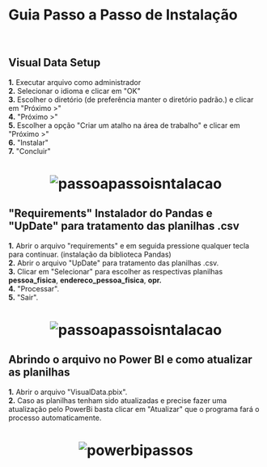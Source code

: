 <h1> Guia Passo a Passo de Instalação </h1><br>

## Visual Data Setup

<strong>1.</strong> Executar arquivo como administrador</br>
<strong>2.</strong> Selecionar o idioma e clicar em "OK"</br>
<strong>3.</strong> Escolher o diretório (de preferência manter o diretório padrão.) e clicar em "Próximo >"</br>
<strong>4.</strong> "Próximo >"</br>
<strong>5.</strong> Escolher a opção "Criar um atalho na área de trabalho" e clicar em "Próximo >"</br>
<strong>6.</strong> "Instalar"</br>
<strong>7.</strong> "Concluir"

<h1 align = "center"><img src="https://github.com/QuodJP/PI-SPCBrasil-2020/blob/sprint-6/arquivos_readme/install_visualdata.jpg" alt="passoapassoisntalacao"></a></h1>

## "Requirements" Instalador do Pandas e "UpDate" para tratamento das planilhas .csv

<strong>1.</strong> Abrir o arquivo "requirements" e em seguida pressione qualquer tecla para continuar. (instalação da biblioteca Pandas)</br>
<strong>2.</strong> Abrir o arquivo "UpDate" para tratamento das planilhas .csv.</br>
<strong>3.</strong> Clicar em "Selecionar" para escolher as respectivas planilhas <strong>pessoa_fisica</strong>, <strong>endereco_pessoa_fisica</strong>, <strong>opr.</strong> </br>
<strong>4.</strong> "Processar".</br>
<strong>5.</strong> "Sair".</br>

<h1 align = "center"><img src="https://github.com/QuodJP/PI-SPCBrasil-2020/blob/sprint-6/arquivos_readme/install_requirements_update2.jpg" alt="passoapassoisntalacao"></a></h1>

## Abrindo o arquivo no Power BI e como atualizar as planilhas

<strong>1.</strong> Abrir o arquivo "VisualData.pbix".</br>
<strong>2.</strong> Caso as planilhas tenham sido atualizadas e precise fazer uma atualização pelo PowerBi basta clicar em "Atualizar" que o programa fará o processo automaticamente.

<h1 align = "center"><img src="https://github.com/QuodJP/PI-SPCBrasil-2020/blob/sprint-6/arquivos_readme/install_powerbi.jpg" alt="powerbipassos"></a></h1>


